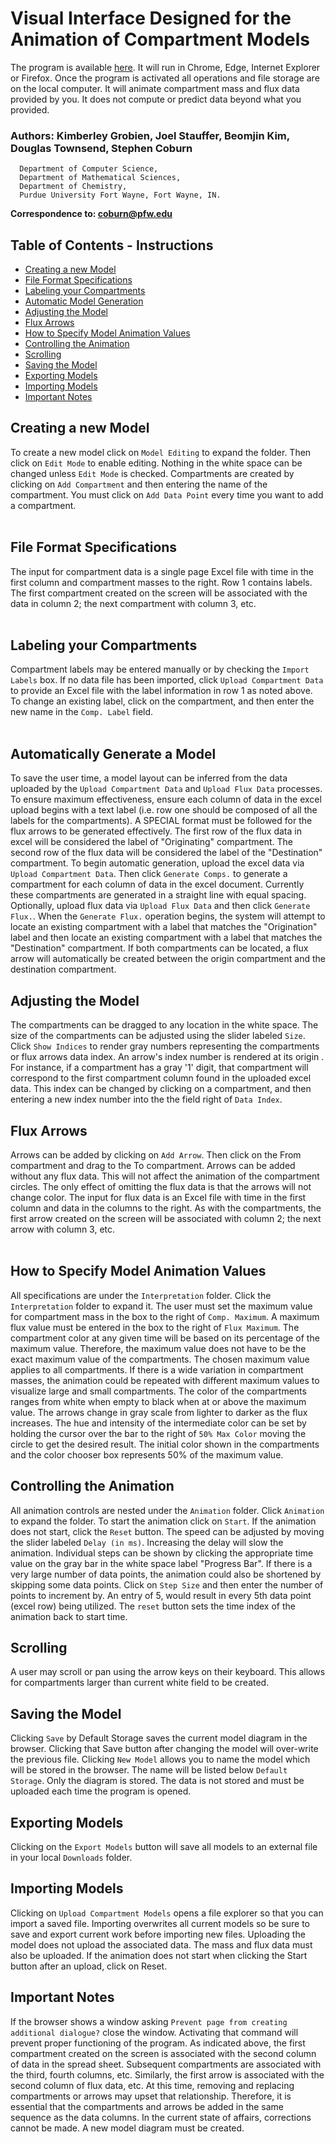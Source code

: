 # Visual Interface Designed for the Animation of Compartment Models

The program is available [here](https://staujd02.github.io/time_machine/).  It will run in Chrome, Edge, Internet Explorer or Firefox.  Once the program is activated all operations and file storage are on the local computer. It will animate compartment mass and flux data provided by you.  It does not compute or predict data beyond what you provided.
<br>

### Authors: Kimberley Grobien, Joel Stauffer, Beomjin Kim, Douglas Townsend, Stephen Coburn

```
  Department of Computer Science,
  Department of Mathematical Sciences,
  Department of Chemistry, 
  Purdue University Fort Wayne, Fort Wayne, IN.  
```
**Correspondence to: coburn@pfw.edu**

## Table of Contents - Instructions

- [Creating a new Model](#creating-a-new-model)
- [File Format Specifications](#file-format-specifications)
- [Labeling your Compartments](#labeling-your-compartments)
- [Automatic Model Generation](#automatically-generate-a-model)
- [Adjusting the Model](#adjusting-the-model)
- [Flux Arrows](#flux-arrows)
- [How to Specify Model Animation Values](#how-to-specify-model-animation-values)
- [Controlling the Animation](#controlling-the-animation)
- [Scrolling](#scrolling)
- [Saving the Model](#saving-the-model)
- [Exporting Models](#exporting-models)
- [Importing Models](#importing-models)
- [Important Notes](#important-notes)

## Creating a new Model
To create a new model click on `Model Editing` to expand the folder.  Then click on `Edit Mode` to enable editing.  Nothing in the white space can be changed unless `Edit Mode` is checked.  Compartments are created by clicking on `Add Compartment` and then entering the name of the compartment.  You must click on `Add Data Point` every time you want to add a compartment.  
<br>
## File Format Specifications
The input for compartment data is a single page Excel file with time in the first column and compartment masses to the right.  Row 1 contains labels.  The first compartment created on the screen will be associated with the data in column 2; the next compartment with column 3, etc.  
<br>
## Labeling your Compartments
Compartment labels may be entered manually or by checking the `Import Labels` box.  If no data file has been imported, click `Upload Compartment Data` to provide an Excel file with the label information in row 1 as noted above. To change an existing label, click on the compartment, and then enter the new name in the `Comp. Label` field.  
<br>
## Automatically Generate a Model
To save the user time, a model layout can be inferred from the data uploaded by the `Upload Compartment Data` and `Upload Flux Data` processes. To ensure maximum effectiveness, ensure each column of data in the excel upload begins with a text label (i.e. row one should be composed of all the labels for the compartments). A SPECIAL format must be followed for the flux arrows to be generated effectively. The first row of the flux data in excel will be considered the label of "Originating" compartment. The second row of the flux data will be considered the label of the "Destination" compartment. To begin automatic generation, upload the excel data via `Upload Compartment Data`. Then click `Generate Comps.` to generate a compartment for each column of data in the excel document. Currently these compartments are generated in a straight line with equal spacing. Optionally, upload flux data via `Upload Flux Data` and then click `Generate Flux.`. When the `Generate Flux.` operation begins, the system will attempt to locate an existing compartment with a label that matches the "Origination" label and then locate an existing compartment with a label that matches the "Destination" compartment. If both compartments can be located, a flux arrow will automatically be created between the origin compartment and the destination compartment.
<br>
## Adjusting the Model
The compartments can be dragged to any location in the white space.  The size of the compartments can be adjusted using the slider labeled `Size`. Click `Show Indices` to render gray numbers representing the compartments or flux arrows data index. An arrow's index number is rendered at its origin . For instance, if a compartment has a gray '1' digit, that compartment will  correspond to the first compartment column found in the uploaded excel data. This index can be changed by clicking on a compartment, and then entering a new index number into the the field right of `Data Index`.
<br>
## Flux Arrows
Arrows can be added by clicking on `Add Arrow`.  Then click on the From compartment and drag to the To compartment.  Arrows can be added without any flux data.  This will not affect the animation of the compartment circles.  The only effect of omitting the flux data is that the arrows will not change color. The input for flux data is an Excel file with time in the first column and data in the columns to the right.  As with the compartments, the first arrow created on the screen will be associated with column 2; the next arrow with column 3, etc.  
<br>
## How to Specify Model Animation Values
All specifications are under the `Interpretation` folder. Click the `Interpretation` folder to expand it. The user must set the maximum value for compartment mass in the box to the right of `Comp. Maximum`.  A maximum flux value must be entered in the box to the right of `Flux Maximum`. The compartment color at any given time will be based on its percentage of the maximum value.  Therefore, the maximum value does not have to be the exact maximum value of the compartments.  The chosen maximum value applies to all compartments.  If there is a wide variation in compartment masses, the animation could be repeated with different maximum values to visualize large and small compartments. The color of the compartments ranges from white when empty to black when at or above the maximum value. The arrows change in gray scale from lighter to darker as the flux increases. The hue and intensity of the intermediate color can be set by holding the cursor over the bar to the right of `50% Max Color` moving the circle to get the desired result.  The initial color shown in the compartments and the color chooser box represents 50% of the maximum value. 
<br>
## Controlling the Animation
All animation controls are nested under the `Animation` folder. Click `Animation` to expand the folder. To start the animation click on `Start`. If the animation does not start, click the `Reset` button.  The speed can be adjusted by moving the slider labeled `Delay (in ms)`.  Increasing the delay will slow the animation.  Individual steps can be shown by clicking the appropriate time value on the gray bar in the white space label "Progress Bar".  If there is a very large number of data points, the animation could also be shortened by skipping some data points.  Click on `Step Size` and then enter the number of points to increment by.  An entry of 5, would result in every 5th data point (excel row) being utilized. The `reset` button sets the time index of the animation back to start time.
<br>
## Scrolling
A user may scroll or pan using the arrow keys on their keyboard. This allows for compartments larger than current white field to be created. 
<br>
## Saving the Model
Clicking `Save` by Default Storage saves the current model diagram in the browser.  Clicking that Save button after changing the model will over-write the previous file.  Clicking `New Model` allows you to name the model which will be stored in the browser.  The name will be listed below `Default Storage`.  Only the diagram is stored. The data is not stored and must be uploaded each time the program is opened.
## Exporting Models
Clicking on the `Export Models` button will save all models to an external file in your local `Downloads` folder.
## Importing Models
Clicking on `Upload Compartment Models` opens a file explorer so that you can import a saved file.  Importing overwrites all current models so be sure to save and export current work before importing new files.  Uploading the model does not upload the associated data.  The mass and flux data must also be uploaded.  If the animation does not start when clicking the Start button after an upload, click on Reset.
<br>
## Important Notes
If the browser shows a window asking `Prevent page from creating additional dialogue?` close the window. Activating that command will prevent proper functioning of the program.
As indicated above, the first compartment created on the screen is associated with the second column of data in the spread sheet.  Subsequent compartments are associated with the third, fourth columns, etc. Similarly, the first arrow is associated with the second column of flux data, etc. At this time, removing and replacing compartments or arrows may upset that relationship. Therefore, it is essential that the compartments and arrows be added in the same sequence as the data columns. In the current state of affairs, corrections cannot be made. A new model diagram must be created. 